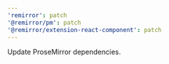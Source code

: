 ```yaml
---
'remirror': patch
'@remirror/pm': patch
'@remirror/extension-react-component': patch
---
```


Update ProseMirror dependencies.
